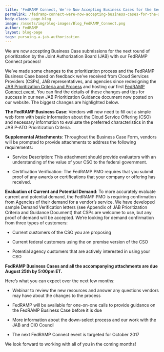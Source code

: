 ```yaml
---
title: 'FedRAMP Connect, We’re Now Accepting Business Cases for the Second Round of JAB Prioritization!'
permalink: /fedramp-connect-were-now-accepting-business-cases-for-the-second-round-of-jab-prioritization/
body-class: page-blog
image: /assets/img/blog-images/Blog_FedRAMP_Connect.png
author: FedRAMP
layout: blog-page
tags: pursuing-a-jab-authorization
---
```

We are now accepting Business Case submissions for the next round of prioritization by the Joint Authorization Board (JAB) with our FedRAMP Connect process!

We’ve made some changes to the prioritization process and the FedRAMP Business Case based on feedback we’ve received from Cloud Services Providers (CSPs), JAB representatives, and agencies since redesigning the [JAB Prioritization Criteria and Process](https://www.fedramp.gov/fedramp-jab-prioritization-criteria-and-process/) and hosting our first [FedRAMP Connect event](https://www.fedramp.gov/fedramp-connect-the-latest-vendors-prioritized-by-the-jab/). You can find the details of these changes and tips for success in our new JAB Prioritization Guidance document now posted on our website. The biggest changes are highlighted below.

**The FedRAMP Business Case**: Vendors will now need to fill out a simple web form with basic information about the Cloud Service Offering (CSO) and necessary information to evaluate the preferred characteristics in the JAB P-ATO Prioritization Criteria.

**Supplemental Attachments**: Throughout the Business Case Form, vendors will be prompted to provide attachments to address the following requirements:

* Service Description: This attachment should provide evaluators with an understanding of the value of your CSO to the federal government.

* Certification Verification: The FedRAMP PMO requires that you submit proof of any awards or certifications that your company or offering has received.

**Evaluation of Current and Potential Demand:** To more accurately evaluate current and potential demand, the FedRAMP PMO is requiring confirmation from Agencies of their demand for a vendor’s service. We have developed sample Demand Verification letters (see Appendix of JAB Prioritization Criteria and Guidance Document) that CSPs are welcome to use, but any proof of demand will be accepted. We’re looking for demand confirmation from three types of customers:

* Current customers of the CSO you are proposing

* Current federal customers using the on premise version of the CSO

* Potential agency customers that are actively interested in using your CSO

**FedRAMP Business Cases and all the accompanying attachments are due August 25th by 5:00pm ET.**

Here’s what you can expect over the next few months:

* Webinar to review the new resources and answer any questions vendors may have about the changes to the process

* FedRAMP will be available for one-on-one calls to provide guidance on the FedRAMP Business Case before it is due

* More information about the down-select process and our work with the JAB and CIO Council

* The next FedRAMP Connect event is targeted for October 2017


We look forward to working with all of you in the coming months!

